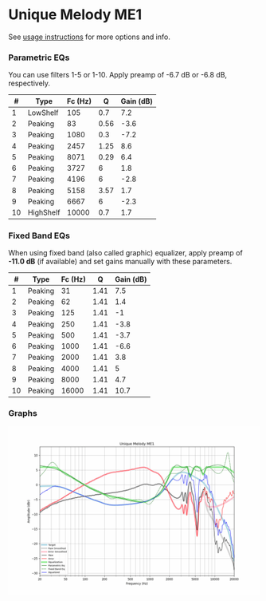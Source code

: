 # Unique Melody ME1
See [usage instructions](https://github.com/jaakkopasanen/AutoEq#usage) for more options and info.

### Parametric EQs
You can use filters 1-5 or 1-10. Apply preamp of -6.7 dB or -6.8 dB, respectively.

|   # | Type      |   Fc (Hz) |    Q |   Gain (dB) |
|-----|-----------|-----------|------|-------------|
|   1 | LowShelf  |       105 | 0.7  |         7.2 |
|   2 | Peaking   |        83 | 0.56 |        -3.6 |
|   3 | Peaking   |      1080 | 0.3  |        -7.2 |
|   4 | Peaking   |      2457 | 1.25 |         8.6 |
|   5 | Peaking   |      8071 | 0.29 |         6.4 |
|   6 | Peaking   |      3727 | 6    |         1.8 |
|   7 | Peaking   |      4196 | 6    |        -2.8 |
|   8 | Peaking   |      5158 | 3.57 |         1.7 |
|   9 | Peaking   |      6667 | 6    |        -2.3 |
|  10 | HighShelf |     10000 | 0.7  |         1.7 |

### Fixed Band EQs
When using fixed band (also called graphic) equalizer, apply preamp of **-11.0 dB** (if available) and set gains manually with these parameters.

|   # | Type    |   Fc (Hz) |    Q |   Gain (dB) |
|-----|---------|-----------|------|-------------|
|   1 | Peaking |        31 | 1.41 |         7.5 |
|   2 | Peaking |        62 | 1.41 |         1.4 |
|   3 | Peaking |       125 | 1.41 |        -1   |
|   4 | Peaking |       250 | 1.41 |        -3.8 |
|   5 | Peaking |       500 | 1.41 |        -3.7 |
|   6 | Peaking |      1000 | 1.41 |        -6.6 |
|   7 | Peaking |      2000 | 1.41 |         3.8 |
|   8 | Peaking |      4000 | 1.41 |         5   |
|   9 | Peaking |      8000 | 1.41 |         4.7 |
|  10 | Peaking |     16000 | 1.41 |        10.7 |

### Graphs
![](./Unique%20Melody%20ME1.png)
